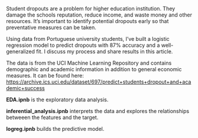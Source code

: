 Student dropouts are a problem for higher education institution. They damage the schools reputation, reduce income, and waste money and other resources. It’s important to identify potential dropouts early so that preventative measures can be taken.

Using data from Portuguese university students, I’ve built a logistic regression model to predict dropouts with 87% accuracy and a well-generalized fit. I discuss my process and share results in this article.

The data is from the UCI Machine Learning Repository and contains demographic and academic information in addition to general economic measures. It can be found here: https://archive.ics.uci.edu/dataset/697/predict+students+dropout+and+academic+success

<b>EDA.ipnb</b> is the exploratory data analysis.

<b>inferential_analysis.ipnb</b> interprets the data and explores the relationships betweeen the features and the target. 

<b>logreg.ipnb</b> builds the predictive model.
